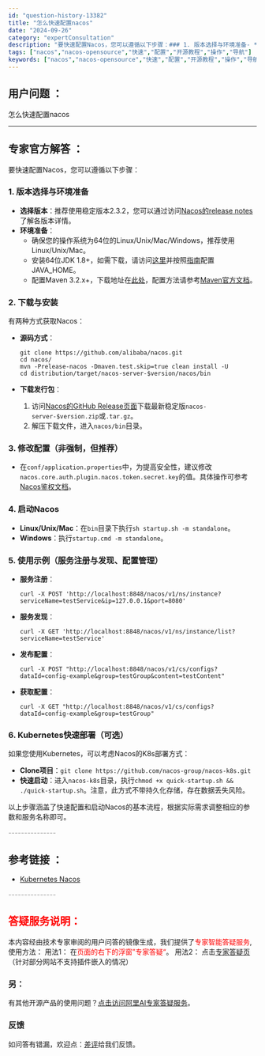 ```yaml
---
id: "question-history-13382"
title: "怎么快速配置nacos"
date: "2024-09-26"
category: "expertConsultation"
description: "要快速配置Nacos，您可以遵循以下步骤：### 1. 版本选择与环境准备- **选择版本**：推荐使用稳定版本2.3.2，您可以通过访问[Nacos的release notes](https://github.com/alibaba/nacos/releases)了解各版本详情。- **环境准备*"
tags: ["nacos","nacos-opensource","快速","配置","开源教程","操作","导航"]
keywords: ["nacos","nacos-opensource","快速","配置","开源教程","操作","导航"]
---
```


## 用户问题 ： 
 怎么快速配置nacos  

---------------
## 专家官方解答 ：

要快速配置Nacos，您可以遵循以下步骤：

### 1. 版本选择与环境准备
- **选择版本**：推荐使用稳定版本2.3.2，您可以通过访问[Nacos的release notes](https://github.com/alibaba/nacos/releases)了解各版本详情。
- **环境准备**：
  - 确保您的操作系统为64位的Linux/Unix/Mac/Windows，推荐使用Linux/Unix/Mac。
  - 安装64位JDK 1.8+，如需下载，请访问[这里](http://www.oracle.com/technetwork/java/javase/downloads/jdk8-downloads-2133151.html)并按照[指南](https://docs.oracle.com/cd/E19182-01/820-7851/inst_cli_jdk_javahome_t/)配置JAVA_HOME。
  - 配置Maven 3.2.x+，下载地址在[此处](https://maven.apache.org/download.cgi)，配置方法请参考[Maven官方文档](https://maven.apache.org/settings.html)。

### 2. 下载与安装
有两种方式获取Nacos：
- **源码方式**：
  ```
  git clone https://github.com/alibaba/nacos.git
  cd nacos/
  mvn -Prelease-nacos -Dmaven.test.skip=true clean install -U
  cd distribution/target/nacos-server-$version/nacos/bin
  ```
  
- **下载发行包**：
  1. 访问[Nacos的GitHub Release页面](https://github.com/alibaba/nacos/releases)下载最新稳定版`nacos-server-$version.zip`或`.tar.gz`。
  2. 解压下载文件，进入`nacos/bin`目录。

### 3. 修改配置（非强制，但推荐）
- 在`conf/application.properties`中，为提高安全性，建议修改`nacos.core.auth.plugin.nacos.token.secret.key`的值。具体操作可参考[Nacos鉴权文档](https://nacos.io/plugin/auth-plugin/)。

### 4. 启动Nacos
- **Linux/Unix/Mac**：在`bin`目录下执行`sh startup.sh -m standalone`。
- **Windows**：执行`startup.cmd -m standalone`。

### 5. 使用示例（服务注册与发现、配置管理）
- **服务注册**：
  ```
  curl -X POST 'http://localhost:8848/nacos/v1/ns/instance?serviceName=testService&ip=127.0.0.1&port=8080'
  ```
- **服务发现**：
  ```
  curl -X GET 'http://localhost:8848/nacos/v1/ns/instance/list?serviceName=testService'
  ```
- **发布配置**：
  ```
  curl -X POST "http://localhost:8848/nacos/v1/cs/configs?dataId=config-example&group=testGroup&content=testContent"
  ```
- **获取配置**：
  ```
  curl -X GET "http://localhost:8848/nacos/v1/cs/configs?dataId=config-example&group=testGroup"
  ```

### 6. Kubernetes快速部署（可选）
如果您使用Kubernetes，可以考虑Nacos的K8s部署方式：
- **Clone项目**：`git clone https://github.com/nacos-group/nacos-k8s.git`
- **快速启动**：进入`nacos-k8s`目录，执行`chmod +x quick-startup.sh && ./quick-startup.sh`。注意，此方式不带持久化存储，存在数据丢失风险。

以上步骤涵盖了快速配置和启动Nacos的基本流程，根据实际需求调整相应的参数和服务名称即可。


<font color="#949494">---------------</font> 


## 参考链接 ：

* [Kubernetes Nacos](https://nacos.io/docs/latest/quickstart/quick-start-kubernetes)


 <font color="#949494">---------------</font> 
 


## <font color="#FF0000">答疑服务说明：</font> 

本内容经由技术专家审阅的用户问答的镜像生成，我们提供了<font color="#FF0000">专家智能答疑服务</font>,使用方法：
用法1： 在<font color="#FF0000">页面的右下的浮窗”专家答疑“</font>。
用法2： 点击[专家答疑页](https://answer.opensource.alibaba.com/docs/intro)（针对部分网站不支持插件嵌入的情况）
### 另：


有其他开源产品的使用问题？[点击访问阿里AI专家答疑服务](https://answer.opensource.alibaba.com/docs/intro)。
### 反馈
如问答有错漏，欢迎点：[差评](https://ai.nacos.io/user/feedbackByEnhancerGradePOJOID?enhancerGradePOJOId=13877)给我们反馈。
